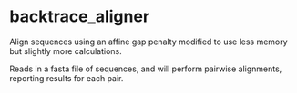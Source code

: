 # backtrace_aligner
Align sequences using an affine gap penalty modified to use less memory but slightly more calculations.


Reads in a fasta file of sequences, and will perform pairwise alignments, reporting results for each pair.
